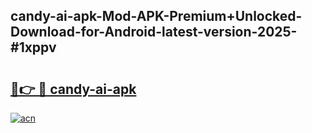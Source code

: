 ## candy-ai-apk-Mod-APK-Premium+Unlocked-Download-for-Android-latest-version-2025-#1xppv

# <h2><a href="https://bedroomkl.my?title=candy-ai-apk&ref=20M">🔗👉 🔴 candy-ai-apk</a></h2>

[![acn](https://github.com/user-attachments/assets/0f9c940e-d8b0-45ae-aac7-cd30a18b3e1c)](https://bedroomkl.my?title=candy-ai-apk&ref=20M)

